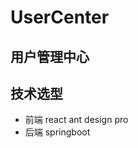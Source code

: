 # UserCenter
用户管理中心
--------------------------------
## 技术选型
- 前端
  react
  ant design pro
- 后端
  springboot
  
